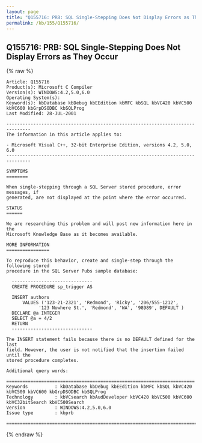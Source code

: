 ```yaml
---
layout: page
title: "Q155716: PRB: SQL Single-Stepping Does Not Display Errors as They Occur"
permalink: /kb/155/Q155716/
---
```


## Q155716: PRB: SQL Single-Stepping Does Not Display Errors as They Occur

{% raw %}

	Article: Q155716
	Product(s): Microsoft C Compiler
	Version(s): WINDOWS:4.2,5.0,6.0
	Operating System(s): 
	Keyword(s): kbDatabase kbDebug kbEEdition kbMFC kbSQL kbVC420 kbVC500 kbVC600 kbGrpDSODBC kbSQLProg
	Last Modified: 28-JUL-2001
	
	-------------------------------------------------------------------------------
	The information in this article applies to:
	
	- Microsoft Visual C++, 32-bit Enterprise Edition, versions 4.2, 5.0, 6.0 
	-------------------------------------------------------------------------------
	
	SYMPTOMS
	========
	
	When single-stepping through a SQL Server stored procedure, error messages, if
	generated, are not displayed at the point where the error occurred.
	
	STATUS
	======
	
	We are researching this problem and will post new information here in the
	Microsoft Knowledge Base as it becomes available.
	
	MORE INFORMATION
	================
	
	To reproduce this behavior, create and single-step through the following stored
	procedure in the SQL Server Pubs sample database:
	
	  ------------------------------
	  CREATE PROCEDURE sp_trigger AS
	
	  INSERT authors
	      VALUES ('123-21-2321', 'Redmond', 'Ricky', '206/555-1212',
	            '123 Nowhere St.', 'Redmond', 'WA', '98989', DEFAULT )
	  DECLARE @a INTEGER
	  SELECT @a = 4/2
	  RETURN
	  ------------------------------
	
	The INSERT statement fails because there is no DEFAULT defined for the last
	field. However, the user is not notified that the insertion failed until the
	stored procedure completes.
	
	Additional query words:
	
	======================================================================
	Keywords          : kbDatabase kbDebug kbEEdition kbMFC kbSQL kbVC420 kbVC500 kbVC600 kbGrpDSODBC kbSQLProg 
	Technology        : kbVCsearch kbAudDeveloper kbVC420 kbVC500 kbVC600 kbVC32bitSearch kbVC500Search
	Version           : WINDOWS:4.2,5.0,6.0
	Issue type        : kbprb
	
	=============================================================================
	

{% endraw %}
